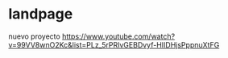 # landpage
nuevo proyecto
https://www.youtube.com/watch?v=99VV8wnO2Kc&list=PLz_5rPRIvGEBDvyf-HIIDHjsPppnuXtFG
